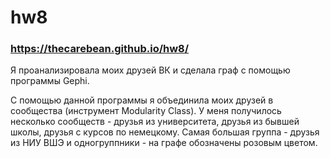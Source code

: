 # hw8
### https://thecarebean.github.io/hw8/

Я проанализировала моих друзей ВК и сделала граф с помощью программы Gephi.

С помощью данной программы я объединила моих друзей в сообщества (инструмент Modularity Class). У меня получилось несколько сообществ - друзья из университета, друзья из бывшей школы, друзья с курсов по немецкому. Самая большая группа - друзья из НИУ ВШЭ и одногруппники - на графе обозначены розовым цветом.
